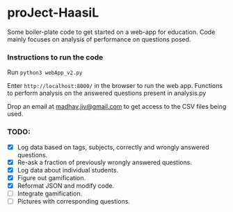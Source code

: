 # proJect-HaasiL

Some boiler-plate code to get started on a web-app for education. 
Code mainly focuses on analysis of performance on questions posed.

### Instructions to run the code
Run `python3 webApp_v2.py` 

Enter `http://localhost:8000/` in the browser to run the web app.
Functions to perform analysis on the answered questions present in analysis.py

Drop an email at madhav.jiv@gmail.com to get access to the CSV files being used. 

### TODO: 
- [x] Log data based on tags, subjects, correctly and wrongly answered questions.  
- [x] Re-ask a fraction of previously wrongly answered questions.  
- [x] Log data about individual students.  
- [x] Figure out gamification.  
- [x] Reformat JSON and modify code.  
- [ ] Integrate gamification.  
- [ ] Pictures with corresponding questions.  
